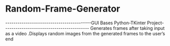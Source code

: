 # Random-Frame-Generator
------------------------------------------GUI Bases Python-TKinter Project------------------------------------------
Generates frames after taking input as a video .Displays random images from the generated frames to the user’s end
